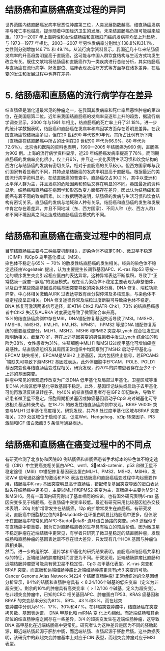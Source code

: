 # 结肠癌和直肠癌癌变过程的异同  
世界范围内结直肠癌发病率居恶性肿瘤第三位，人类发展指数越高，结直肠癌发病率与死亡率也越高。提示随着中国经济卫生的发展，未来结直肠癌负担可能越来越重。1973—2007 年上海男性和女性结肠癌和直肠肛门癌的发病率均呈上升趋势，与 1973—1977 年相比，2003—2007 年男性发病率分别增加$138.8\%$和$31.1\%$，女性则分别增加$146.7\%$ 和 $49.1\%$。从流行病学资料显示，我国近几十年来结肠癌发病率的升高趋势明显高于直肠癌，这可能与中国人群饮食结构与生活方式均发生改变有关。既往文献均将结肠癌和直肠癌作为一类疾病进行总结分析，其实结肠癌与直肠癌在流行病学、好发部位、临床表现及治疗方式等方面存在诸多差异，在癌变的发生和发展过程中也存在差异。  
# 5. 结肠癌和直肠癌的流行病学存在差异  
结直肠癌是消化道最常见的肿瘤之一，在我国其发病率和死亡率居恶性肿瘤的第四位，在美国居第二位。近年来我国结直肠癌的发病率呈逐年上升的趋势，据流行病学调查显示，2000 年与1991 年相比，结直肠癌的死亡率上升了$31.18\%$。进一步的统计学数据表明，结肠癌和直肠癌在发病率和病因学方面存在着明显差异。在我国直肠癌较结肠癌多见，但在20 世纪90 年代较80年代，其所占比例有所下降（直肠癌在结直肠癌中所占的比例在20 世纪90 年代为$66.9\%$，80 年代为$72.6\%$）。北京协和医院的资料也表明，1990—2005 年结肠癌为960 例，直肠癌为902 例。上海的流行病学资料显示，近20 年结肠癌发病率提高了$78\%$，而同期直肠癌的发病率变化很小，仅上升$6\%$，并且这一变化表明生活习惯和饮食结构的西方化与结肠癌的发病有密切关系，相对于直肠癌的关系较小。但西方国家却与我们国家有着显著的不同，其特点是结肠癌的发病率明显高于直肠癌。根据最近的美国流行病学资料显示，在结直肠癌的普查中，直肠癌仅占$30.2\,\%$，其中以亚洲和太平洋人群为主，并且发病的危险因素和预后又存在明显的不同。英国最近的资料显示，结肠癌和直肠癌在病因学和形态改变方面都存在差异，因此认为结肠癌和直肠癌有着不同的致病因素。以上数据明确说明，结肠癌的发病与生活习惯和饮食结构有密切关系，直肠癌的发病与地域和人种有关系，结肠癌和直肠癌的发生和发展中肯定存在着差异，并且不同地域（东、西方国家）、不同人种（东、西方人群）和不同环境因素之间会造成结直肠癌癌变模式的不同。  
#  结肠癌和直肠癌在癌变过程中的相同点  
目前结直肠癌主要与三种癌变机制相关，即染色体不稳定CIN）、微卫星不稳定（CIMP）和$\mathrm{CpG}$ 岛甲基化模式（MSI）。  
染色体不稳定与$65\%\sim70\%$ 的散发性结直肠癌的发生相关。经典的染色体不稳定途径由Vogelstein 提出，认为主要是生长调节基因APC、$K.$-ras 和p53 等按一定的顺序发生突变引起相应蛋白的表达异常，这种异常表达不断累积，导致了“正常黏膜—腺瘤—腺癌”的发展模式。现在认为染色体不稳定主要表现为非整倍体，以及由于某些原癌基因或抑癌基因突变导致的染色体分离、DNA 修复、端粒功能异常。中心体相关激酶AURK 过表达导致有丝分裂停滞及多核现象，与染色体不稳定程度呈正相关。DNA  修复途径异常及端粒过度断裂可导致染色体不稳定。 DNA 修复可激活两条信号途径，即ATM-Chk2 和ATR-Chk1。$73\%$ 的结直肠癌患者中Chk2 失活及AURKA 过度表达导致了微管聚合率升高。  
$15\%$的结直肠癌病例中存在MSI，DNA错配修复基因失活导致了MSI。hMSH2、hMSH6、hMSH3、hMLH1、hMLH3、hPMS1、 hPMS2 等是DNA 错配修复系统的重要组成部分。MLH1、MSH2、MSH6 和PMS2 突变与Lynch 综合征发生风险明确相关。截至70 岁，存在上述基因突变的男性患者中发生Lynch 综合征的风险为$38\%$，女性患者为$31\%$。生殖细胞中MLH1 和MSH2过度甲基化可增加癌症易感性。结直肠癌组织及其周围正常组织中均观察到了MSH2 启动子甲基化与EPCAM 缺失相关。EPCAM是MSH2 上游基因，其内包括终止信号，若EPCAM$3\,^{\prime}$′端缺失可导致下游MSH2 基因过表达。此外体细胞中EPCAM、POLE、POLD1 基因突变也与结直肠癌变过程相关。研究发现，约$70\%$的肿瘤患者存在至少2 个上述的基因突变。  
肿瘤中常见的表观遗传改变为广泛DNA 低甲基化及局部过甲基化。卫星区域等重复DNA 片段区低甲基化导致基因不稳定。此外，基因印记缺失或启动子去甲基化可能再激活反转录转座子。约$40\%$ 的结直肠癌患者存在IGF2 印记缺失，导致年轻患者微卫星不稳定。细胞周期相关基因或抑癌基因启动子$\mathrm{CpG}$ 岛过碱基化可导致相关基因转录失活。在$18.7\%$ 的散发性结直肠癌病例中发现，BRAF V600E 突变与MLH1 过甲基化高度相关。研究发现，共759 处过度甲基化区域与BRAF 突变相关。229 处区域位于启动子区，促进Wnt、Hedgehog、bZip 转录因子、PI3 激酶和IGF 蛋白激酶B 5 条信号通路表达。  
#  结肠癌和直肠癌在癌变过程中的不同点  
有研究检测了北京协和医院60 例结肠癌和直肠癌患者手术标本的染色体不稳定途径（CIN）中主要癌变相关蛋白APC、wnt1、$eta$-catenin、p53 和微卫星不稳定途径（MSI）中错配修复基因表达蛋白MLH1、PMS2、MSH2、MSH6，发现Wnt 信号通路途径的激活和P53 表达在结肠癌和直肠癌癌变过程中均起重要作用，结肠癌中K-ras 基因突变明显高于直肠癌，错配修复基因突变导致的蛋白表达缺失在结肠癌中更多见，主要以MLH1和PMS2 突变为主，直肠癌中主要为MSH2 和MSH6。另有一篇国内研究得出了基本相同的结论。也有国外研究表明$K$-ras 基因突变多见于结肠癌，在直肠癌中突变率较低。最近有研究采用比较基因组杂交技术表明，20q 的扩增常发生在结肠癌，12p 的扩增常发生在直肠癌。有研究发现，直肠癌中细胞核定位的$eta\cdot$-连环蛋白明显比结肠癌中更多，但仅限于在直肠癌中较常见的APC-$\cdoteta$- 连环蛋白通路的突变。p53 途径似乎在直肠癌中更重要，因为它对直肠癌患者的生存具有独立的预后价值。因为微卫星不稳定肿瘤在近端结肠中更常见，有学者只研究了微卫星稳定的结直肠肿瘤，发现结肠和直肠肿瘤的基因表达谱不存在很大差异，只发现有几个HOX 基因与肿瘤位置相关联。  
然而，进一步的组织学、遗传学和甲基化的研究结果表明，直肠癌和结肠癌共享相似的特征，近端结肠的肿瘤相对而言更为不同。研究发现，近端结肠肿瘤比直肠和远端结肠肿瘤更可能具有微卫星不稳定性、CpG 岛甲基化表型、$K.$-ras 突变和BRAF 突变，而直肠和远端结肠肿瘤比近端结肠肿瘤更具有$p53$ 突变的可能。Cancer Genome Atlas Network 对224 个结肠直肠肿瘤/ 正常组织对的全基因组分析显示，$84\%$的结肠和直肠肿瘤具有$<8.24/106$个碱基的低突变率（定义为非超突变）。剩余的$16\%$的肿瘤具有高突变率（$>12/106$ 个碱基，定义为超突变）。在非超突变肿瘤中，已知的CRC 相关基因APC、肿瘤蛋白TP53、KRAS 癌基因和BRAF 的突变频率分别为$81\%$、$59\%$、$43\,\%$和$3\,\%$，而在超突  
变肿瘤中分别为$51\%$、$17\%$、$30\%$和$47\,\%$。在非超突变肿瘤中，结直肠癌在突变拷贝数、基因表达谱、 DNA  甲基化和 miRNA  变 化上均相似。而近端结肠和其余部位的结直肠肿瘤之间存在一些差异，3/4 的超突变发生在近端结肠肿瘤，这导致DNA 高甲基化在近端结肠癌中更常见。研究者认为这种差异是因为不同的胚胎起源，即近端结肠起源于胚胎中肠，而远端结肠、直肠起源于胚胎后肠。这些数据表明，该研究中的非超突变肿瘤基本上对应于CIN 表型，而超突变肿瘤对应于MSI 表型。  
